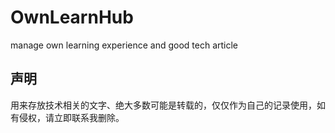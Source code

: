 # OwnLearnHub
manage own learning experience and good tech article

## 声明
用来存放技术相关的文字、绝大多数可能是转载的，仅仅作为自己的记录使用，如有侵权，请立即联系我删除。
